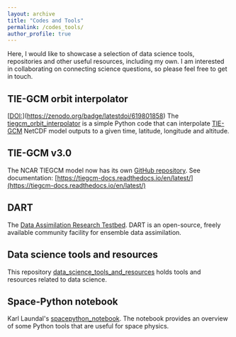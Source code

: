 ```yaml
---
layout: archive
title: "Codes and Tools"
permalink: /codes_tools/
author_profile: true
---
```


Here, I would like to showcase a selection of data science tools, repositories and other useful resources, including my own. I am interested in collaborating on connecting science questions, so please feel free to get in touch.

## TIE-GCM orbit interpolator
[[DOI:](https://zenodo.org/badge/619801858.svg)](https://zenodo.org/badge/latestdoi/619801858)
The [tiegcm_orbit_interpolator](https://github.com/TimKod/tiegcm_orbit_interpolator) is a simple Python code that can interpolate [TIE-GCM](https://www.hao.ucar.edu/modeling/tgcm/tie.php) NetCDF model outputs to a given time, latitude, longitude and altitude.

## TIE-GCM v3.0
The NCAR TIEGCM model now has its own [GitHub repository](https://github.com/NCAR/tiegcm).
See documentation: [https://tiegcm-docs.readthedocs.io/en/latest/](https://tiegcm-docs.readthedocs.io/en/latest/)

## DART
The [Data Assimilation Research Testbed](https://github.com/TimKod/DART). DART is an open-source, freely available community facility for ensemble data assimilation.

## Data science tools and resources
This repository [data_science_tools_and_resources](https://github.com/TimKod/data_science_tools_and_resources) holds tools and resources related to data science.

## Space-Python notebook
Karl Laundal's [spacepython_notebook](https://github.com/TimKod/spacepython_notebook). The notebook provides an overview of some Python tools that are useful for space physics.

